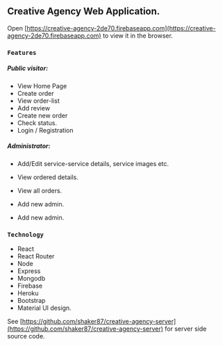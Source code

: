 
## Creative Agency Web Application.

Open [https://creative-agency-2de70.firebaseapp.com](https://creative-agency-2de70.firebaseapp.com) to view it in the browser.


### `Features`

##### Public visitor:
-	View Home Page
-	Create order
- View order-list
- Add review
- Create new order
- Check status.
-	Login / Registration 

##### Administrator:
- Add/Edit service-service details, service images etc.
- View ordered details.
- View all orders.
- Add new admin.

- Add new admin.

### `Technology` 
- React
- React Router
- Node
- Express
- Mongodb
- Firebase
- Heroku
- Bootstrap
- Material UI design.


See [https://github.com/shaker87/creative-agency-server](https://github.com/shaker87/creative-agency-server) for server side source code.

